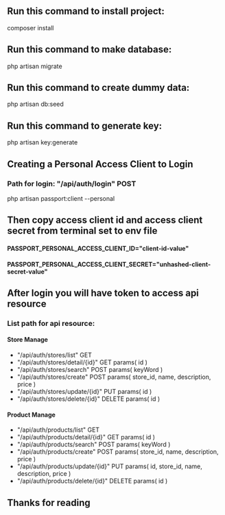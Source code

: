## Run this command to install project:
composer install

## Run this command to make database:
php artisan migrate 

## Run this command to create dummy data:
php artisan db:seed

## Run this command to generate key:
php artisan key:generate

## Creating a Personal Access Client to Login
### Path for login: "/api/auth/login" POST
php artisan passport:client --personal

## Then copy access client id and access client secret from terminal set to env file
#### PASSPORT_PERSONAL_ACCESS_CLIENT_ID="client-id-value"
#### PASSPORT_PERSONAL_ACCESS_CLIENT_SECRET="unhashed-client-secret-value"

## After login you will have token to access api resource
### List path for api resource:
#### Store Manage
+ "/api/auth/stores/list"         GET
+ "/api/auth/stores/detail/{id}"  GET     params( id )
+ "/api/auth/stores/search"       POST    params( keyWord )
+ "/api/auth/stores/create"       POST    params( store_id, name, description, price )
+ "/api/auth/stores/update/{id}"  PUT     params( id )
+ "/api/auth/stores/delete/{id}"  DELETE  params( id )

#### Product Manage
+ "/api/auth/products/list"         GET     
+ "/api/auth/products/detail/{id}"  GET     params( id )
+ "/api/auth/products/search"       POST    params( keyWord )
+ "/api/auth/products/create"       POST    params( store_id, name, description, price )
+ "/api/auth/products/update/{id}"  PUT     params( id, store_id, name, description, price )
+ "/api/auth/products/delete/{id}"  DELETE  params( id )

## Thanks for reading
